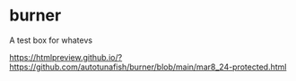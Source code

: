 # burner
A test box for whatevs

https://htmlpreview.github.io/?https://github.com/autotunafish/burner/blob/main/mar8_24-protected.html
